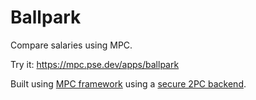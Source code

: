 # Ballpark

Compare salaries using MPC.

Try it: https://mpc.pse.dev/apps/ballpark

Built using [MPC framework](https://github.com/privacy-scaling-explorations/mpc-framework) using a
[secure 2PC backend](https://github.com/privacy-scaling-explorations/emp-wasm-engine).
